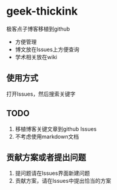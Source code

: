# geek-thickink

极客点子博客移植到github

- 方便管理
- 博文放在Issues上方便查询
- 学术相关放在wiki

## 使用方式

打开Issues，然后搜索关键字

## TODO 
1. 移植博客关键文章到github Issues
2. 不考虑使用markdown文档

## 贡献方案或者提出问题
1. 提问题请在Issues界面新建问题
2. 贡献方案，请在Issues中提出恰当的方案

